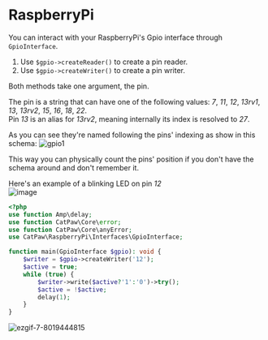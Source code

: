 # RaspberryPi

You can interact with your RaspberryPi's Gpio interface through `GpioInterface`.<br/>

1. Use `$gpio->createReader()` to create a pin reader.
2. Use `$gpio->createWriter()` to create a pin writer.

Both methods take one argument, the pin.

The pin is a string that can have one of the following
values: _7_, _11_, _12_, _13rv1_, _13_, _13rv2_, _15_, _16_, _18_, _22_.\
Pin _13_ is an alias for _13rv2_, meaning internally its index is resolved to _27_.

As you can see they're named following the pins' indexing as show in this schema:
![gpio1](https://user-images.githubusercontent.com/6891346/152225115-782f0313-d525-4d5f-9b5c-cecd32fdd865.png)

This way you can physically count the pins' position if you don't have the schema around and don't remember it.

Here's an example of a blinking LED on pin _12_<br/>
![image](https://user-images.githubusercontent.com/6891346/152228030-7d1f5cba-6308-42be-bc14-c62df1a81554.png)

```php
<?php
use function Amp\delay;
use function CatPaw\Core\error;
use function CatPaw\Core\anyError;
use CatPaw\RaspberryPi\Interfaces\GpioInterface;

function main(GpioInterface $gpio): void {
    $writer = $gpio->createWriter('12');
    $active = true;
    while (true) {
        $writer->write($active?'1':'0')->try();
        $active = !$active;
        delay(1);
    }
}
```

![ezgif-7-8019444815](https://user-images.githubusercontent.com/6891346/152222230-e504eaa4-e014-4c91-ae56-3d4376b1d3d2.gif)
